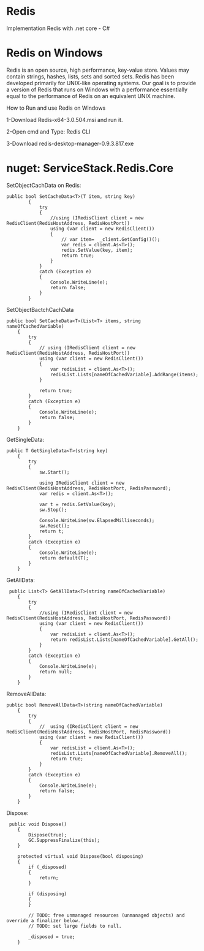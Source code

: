 # Redis
Implementation Redis with .net core - C#


Redis on Windows
=============================

Redis is an open source, high performance, key-value store. Values may contain strings, hashes, lists, sets and sorted sets. Redis has been developed primarily for UNIX-like operating systems.
Our goal is to provide a version of Redis that runs on Windows with a performance essentially equal to the performance of Redis on an equivalent UNIX machine.

How to Run and use Redis on Windows

1-Download Redis-x64-3.0.504.msi and run it.

2-Open cmd and Type:
  Redis CLI

3-Download redis-desktop-manager-0.9.3.817.exe 

nuget:
			ServiceStack.Redis.Core
===================


SetObjectCachData on Redis:

    public bool SetCacheData<T>(T item, string key)
            {
                try
                {
                    //using (IRedisClient client = new RedisClient(RedisHostAddress, RedisHostPort))
                    using (var client = new RedisClient())
                    {
                        // var item=  _client.GetConfig()();
                        var redis = client.As<T>();
                        redis.SetValue(key, item);
                        return true;
                    }
                }
                catch (Exception e)
                {
                    Console.WriteLine(e);
                    return false;
                }
            }

						
SetObjectBactchCachData					
	
					
	public bool SetCacheData<T>(List<T> items, string nameOfCachedVariable)
        {
            try
            {
                // using (IRedisClient client = new RedisClient(RedisHostAddress, RedisHostPort))
                using (var client = new RedisClient())
                {
                    var redisList = client.As<T>();
                    redisList.Lists[nameOfCachedVariable].AddRange(items);
                }

                return true;
            }
            catch (Exception e)
            {
                Console.WriteLine(e);
                return false;
            }
        }
	
					
GetSingleData:



	public T GetSingleData<T>(string key)
        {
            try
            {
                sw.Start();

                using IRedisClient client = new RedisClient(RedisHostAddress, RedisHostPort, RedisPassword);
                var redis = client.As<T>();

                var t = redis.GetValue(key);
                sw.Stop();

                Console.WriteLine(sw.ElapsedMilliseconds);
                sw.Reset();
                return t;
            }
            catch (Exception e)
            {
                Console.WriteLine(e);
                return default(T);
            }
        }

						
GetAllData:

	 public List<T> GetAllData<T>(string nameOfCachedVariable)
        {
            try
            {
                //using (IRedisClient client = new RedisClient(RedisHostAddress, RedisHostPort, RedisPassword))
                using (var client = new RedisClient())
                {
                    var redisList = client.As<T>();
                    return redisList.Lists[nameOfCachedVariable].GetAll();
                }
            }
            catch (Exception e)
            {
                Console.WriteLine(e);
                return null;
            }
        }
						
						
RemoveAllData:

	public bool RemoveAllData<T>(string nameOfCachedVariable)
        {
            try
            {
                //  using (IRedisClient client = new RedisClient(RedisHostAddress, RedisHostPort, RedisPassword))
                using (var client = new RedisClient())
                {
                    var redisList = client.As<T>();
                    redisList.Lists[nameOfCachedVariable].RemoveAll();
                    return true;
                }
            }
            catch (Exception e)
            {
                Console.WriteLine(e);
                return false;
            }
        }

					
Dispose:
	
	 public void Dispose()
        {
            Dispose(true);
            GC.SuppressFinalize(this);
        }

        protected virtual void Dispose(bool disposing)
        {
            if (_disposed)
            {
                return;
            }

            if (disposing)
            {
            }

            // TODO: free unmanaged resources (unmanaged objects) and override a finalizer below.
            // TODO: set large fields to null.

            _disposed = true;
        }
					
